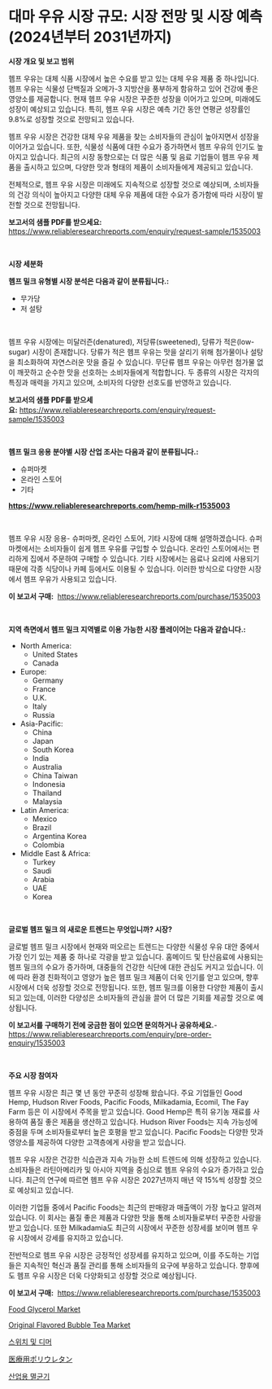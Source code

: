 <p><h1>대마 우유 시장 규모: 시장 전망 및 시장 예측 (2024년부터 2031년까지)</h1></p><p><strong>시장 개요 및 보고 범위</strong></p>
<p><p>헴프 우유는 대체 식품 시장에서 높은 수요를 받고 있는 대체 우유 제품 중 하나입니다. 헴프 우유는 식물성 단백질과 오메가-3 지방산을 풍부하게 함유하고 있어 건강에 좋은 영양소를 제공합니다. 현재 헴프 우유 시장은 꾸준한 성장을 이어가고 있으며, 미래에도 성장이 예상되고 있습니다. 특히, 헴프 우유 시장은 예측 기간 동안 연평균 성장률인 9.8%로 성장할 것으로 전망되고 있습니다.</p><p>헴프 우유 시장은 건강한 대체 우유 제품을 찾는 소비자들의 관심이 높아지면서 성장을 이어가고 있습니다. 또한, 식물성 식품에 대한 수요가 증가하면서 헴프 우유의 인기도 높아지고 있습니다. 최근의 시장 동향으로는 더 많은 식품 및 음료 기업들이 헴프 우유 제품을 출시하고 있으며, 다양한 맛과 형태의 제품이 소비자들에게 제공되고 있습니다.</p><p>전체적으로, 헴프 우유 시장은 미래에도 지속적으로 성장할 것으로 예상되며, 소비자들의 건강 의식이 높아지고 다양한 대체 우유 제품에 대한 수요가 증가함에 따라 시장이 발전할 것으로 전망됩니다.</p></p>
<p><strong>보고서의 샘플 PDF를 받으세요:</strong> <a href="https://www.reliableresearchreports.com/enquiry/request-sample/1535003">https://www.reliableresearchreports.com/enquiry/request-sample/1535003</a></p>
<p>&nbsp;</p>
<p><strong>시장 세분화</strong></p>
<p><strong>헴프 밀크 유형별 시장 분석은 다음과 같이 분류됩니다.:</strong></p>
<p><ul><li>무가당</li><li>저 설탕</li></ul></p>
<p>&nbsp;</p>
<p><p>헴프 우유 시장에는 미달러즌(denatured), 저당류(sweetened), 당류가 적은(low-sugar) 시장이 존재합니다. 당류가 적은 헴프 우유는 맛을 살리기 위해 첨가물이나 설탕을 최소화하여 자연스러운 맛을 즐길 수 있습니다. 무단류 헴프 우유는 아무런 첨가물 없이 깨끗하고 순수한 맛을 선호하는 소비자들에게 적합합니다. 두 종류의 시장은 각자의 특징과 매력을 가지고 있으며, 소비자의 다양한 선호도를 반영하고 있습니다.</p></p>
<p><strong>보고서의 샘플 PDF를 받으세요:</strong>&nbsp;<a href="https://www.reliableresearchreports.com/enquiry/request-sample/1535003">https://www.reliableresearchreports.com/enquiry/request-sample/1535003</a></p>
<p>&nbsp;</p>
<p><strong> 헴프 밀크 응용 분야별 시장 산업 조사는 다음과 같이 분류됩니다.:</strong></p>
<p><ul><li>슈퍼마켓</li><li>온라인 스토어</li><li>기타</li></ul></p>
<p><strong><a href="https://www.reliableresearchreports.com/hemp-milk-r1535003">https://www.reliableresearchreports.com/hemp-milk-r1535003</a></strong></p>
<p>&nbsp;</p>
<p><p>헴프 우유 시장 응용- 슈퍼마켓, 온라인 스토어, 기타 시장에 대해 설명하겠습니다. 슈퍼마켓에서는 소비자들이 쉽게 헴프 우유를 구입할 수 있습니다. 온라인 스토어에서는 편리하게 집에서 주문하여 구매할 수 있습니다. 기타 시장에서는 음료나 요리에 사용되기 때문에 각종 식당이나 카페 등에서도 이용될 수 있습니다. 이러한 방식으로 다양한 시장에서 헴프 우유가 사용되고 있습니다.</p></p>
<p><strong>이 보고서 구매:</strong>&nbsp; <a href="https://www.reliableresearchreports.com/purchase/1535003">https://www.reliableresearchreports.com/purchase/1535003</a></p>
<p>&nbsp;</p>
<p><strong>지역 측면에서 헴프 밀크 지역별로 이용 가능한 시장 플레이어는 다음과 같습니다.:</strong></p>
<p><ul>
    <li>
        North America:
        <ul>
            <li>United States</li>
            <li>Canada</li>
        </ul>
    </li>
    <li>
        Europe:
        <ul>
            <li>Germany</li>
            <li>France</li>
            <li>U.K.</li>
            <li>Italy</li>
            <li>Russia</li>
        </ul>
    </li>
    <li>
        Asia-Pacific:
        <ul>
            <li>China</li>
            <li>Japan</li>
            <li>South Korea</li>
            <li>India</li>
            <li>Australia</li>
            <li>China Taiwan</li>
            <li>Indonesia</li>
            <li>Thailand</li>
            <li>Malaysia</li>
        </ul>
    </li>
    <li>
        Latin America:
        <ul>
            <li>Mexico</li>
            <li>Brazil</li>
            <li>Argentina Korea</li>
            <li>Colombia</li>
        </ul>
    </li>
    <li>
        Middle East & Africa:
        <ul>
            <li>Turkey</li>
            <li>Saudi</li>
            <li>Arabia</li>
            <li>UAE</li>
            <li>Korea</li>
        </ul>
    </li>
    </ul></p>
<p>&nbsp;</p>
<p><strong>글로벌 헴프 밀크 의 새로운 트렌드는 무엇입니까? 시장?</strong></p>
<p><p>글로벌 헴프 밀크 시장에서 현재와 떠오르는 트렌드는 다양한 식물성 우유 대안 중에서 가장 인기 있는 제품 중 하나로 각광을 받고 있습니다. 홈메이드 및 탄산음료에 사용되는 헴프 밀크의 수요가 증가하며, 대중들의 건강한 식단에 대한 관심도 커지고 있습니다. 이에 따라 환경 친화적이고 영양가 높은 헴프 밀크 제품이 더욱 인기를 얻고 있으며, 향후 시장에서 더욱 성장할 것으로 전망됩니다. 또한, 헴프 밀크를 이용한 다양한 제품이 출시되고 있는데, 이러한 다양성은 소비자들의 관심을 끌어 더 많은 기회를 제공할 것으로 예상됩니다.</p></p>
<p><strong>이 보고서를 구매하기 전에 궁금한 점이 있으면 문의하거나 공유하세요.</strong>- <a href="https://www.reliableresearchreports.com/enquiry/pre-order-enquiry/1535003">https://www.reliableresearchreports.com/enquiry/pre-order-enquiry/1535003</a></p>
<p>&nbsp;</p>
<p><strong>주요 시장 참여자</strong></p>
<p><p>헴프 우유 시장은 최근 몇 년 동안 꾸준히 성장해 왔습니다. 주요 기업들인 Good Hemp, Hudson River Foods, Pacific Foods, Milkadamia, Ecomil, The Fay Farm 등은 이 시장에서 주목을 받고 있습니다. Good Hemp은 특히 유기농 재료를 사용하여 품질 좋은 제품을 생산하고 있습니다. Hudson River Foods는 지속 가능성에 중점을 두며 소비자들로부터 높은 호평을 받고 있습니다. Pacific Foods는 다양한 맛과 영양소를 제공하여 다양한 고객층에게 사랑을 받고 있습니다.</p><p>헴프 우유 시장은 건강한 식습관과 지속 가능한 소비 트렌드에 의해 성장하고 있습니다. 소비자들은 라틴아메리카 및 아시아 지역을 중심으로 헴프 우유의 수요가 증가하고 있습니다. 최근의 연구에 따르면 헴프 우유 시장은 2027년까지 매년 약 15%씩 성장할 것으로 예상되고 있습니다.</p><p>이러한 기업들 중에서 Pacific Foods는 최근의 판매량과 매출액이 가장 높다고 알려져 있습니다. 이 회사는 품질 좋은 제품과 다양한 맛을 통해 소비자들로부터 꾸준한 사랑을 받고 있습니다. 또한 Milkadamia도 최근의 시장에서 꾸준한 성장세를 보이며 헴프 우유 시장에서 강세를 유지하고 있습니다.</p><p>전반적으로 헴프 우유 시장은 긍정적인 성장세를 유지하고 있으며, 이를 주도하는 기업들은 지속적인 혁신과 품질 관리를 통해 소비자들의 요구에 부응하고 있습니다. 향후에도 헴프 우유 시장은 더욱 다양화되고 성장할 것으로 예상됩니다.</p></p>
<p><strong>이 보고서 구매:</strong>&nbsp;&nbsp;<a href="https://www.reliableresearchreports.com/purchase/1535003">https://www.reliableresearchreports.com/purchase/1535003</a></p>
<p><p><a href="https://github.com/singletonthaxterkelliehr2df/Market-Research-Report-List-1/blob/main/food-glycerol-market.md">Food Glycerol Market</a></p><p><a href="https://github.com/kufem1/Market-Research-Report-List-2/blob/main/original-flavored-bubble-tea-market.md">Original Flavored Bubble Tea Market</a></p><p><a href="https://medium.com/@heatherelasquez5675/%EC%8A%A4%EC%9C%84%EC%B9%98-%EB%B0%8F-%EB%94%94%EB%A8%B8-%EC%8B%9C%EC%9E%A5-%EC%8B%9C%EC%9E%A5-cagr-%EC%8B%9C%EC%9E%A5-%ED%8A%B8%EB%A0%8C%EB%93%9C-%EB%B0%8F-%EC%84%B1%EC%9E%A5-%EC%A0%84%EB%9E%B5%EC%97%90-%EB%8C%80%ED%95%9C-%ED%86%B5%EC%B0%B0%EB%A0%A5-304bacdb1bae">스위치 및 디머</a></p><p><a href="https://medium.com/@wesleyeilly8796202/%E5%8C%BB%E7%99%82%E7%94%A8%E3%83%9D%E3%83%AA%E3%82%A6%E3%83%AC%E3%82%BF%E3%83%B3%E5%B8%82%E5%A0%B4%E3%81%AF-%E5%B8%82%E5%A0%B4%E3%82%B7%E3%82%A7%E3%82%A2-%E3%82%B5%E3%82%A4%E3%82%BA-2031%E5%B9%B4%E3%81%BE%E3%81%A7%E3%81%AE%E4%BA%88%E6%B8%AC%E3%81%AB%E7%84%A6%E7%82%B9%E3%82%92%E5%BD%93%E3%81%A6%E3%81%A6%E3%81%84%E3%81%BE%E3%81%99-d0fd8142a6ea">医療用ポリウレタン</a></p><p><a href="https://medium.com/@rickymetzdvm/%EC%82%B0%EC%97%85-%EC%82%B4%EA%B7%A0%EA%B8%B0-%EC%8B%9C%EC%9E%A5-%EC%84%B1%EA%B3%B5%EC%A0%81%EC%9D%B8-%EB%B9%84%EC%A6%88%EB%8B%88%EC%8A%A4-%EC%A0%84%EB%9E%B5%EC%9D%98-%EC%97%B4%EC%87%A0-2031%EB%85%84%EA%B9%8C%EC%A7%80%EC%9D%98-%EC%98%88%EC%B8%A1-0c4aa9c33cd9">산업용 멸균기</a></p></p>